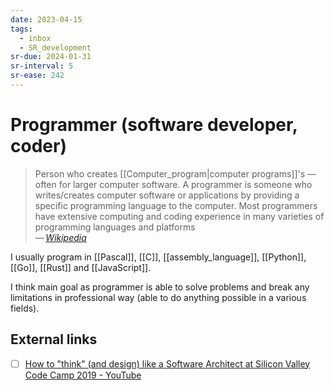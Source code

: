 ```yaml
---
date: 2023-04-15
tags:
  - inbox
  - SR_development
sr-due: 2024-01-31
sr-interval: 5
sr-ease: 242
---
```


# Programmer (software developer, coder)

> Person who creates [[Computer_program|computer programs]]'s — often for larger
> computer software. A programmer is someone who writes/creates computer
> software or applications by providing a specific programming language to the
> computer. Most programmers have extensive computing and coding experience in
> many varieties of programming languages and platforms\
> — <cite>[Wikipedia](https://en.wikipedia.org/wiki/Programmer)</cite>

I usually program in [[Pascal]], [[C]], [[assembly_language]], [[Python]],
[[Go]], [[Rust]] and [[JavaScript]].

I think main goal as programmer is able to solve problems and break any
limitations in professional way (able to do anything possible in a various
fields).

## External links

- [ ] [How to "think" (and design) like a Software Architect at Silicon Valley
Code Camp 2019 - YouTube](https://www.youtube.com/watch?v=mCM6QVHD08c)
